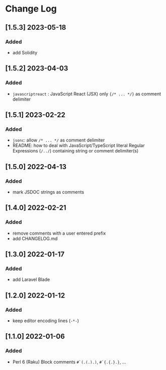 # Change Log

## [1.5.3] 2023-05-18
### Added
- add Solidity

## [1.5.2] 2023-04-03
### Added
- `javascriptreact` : JavaScript React (JSX) only `{/* ... */}` as comment delimiter

## [1.5.1] 2023-02-22
### Added
- `jsonc`: allow `/* ... */` as comment delimiter
- README: how to deal with JavaScript/TypeScript literal Regular Expressions (`/../`) containing string or comment delimiter(s)

## [1.5.0] 2022-04-13
### Added
- mark JSDOC strings as comments

## [1.4.0] 2022-02-21
### Added
- remove comments with a user entered prefix
- add CHANGELOG.md

## [1.3.0] 2022-01-17
### Added
- add Laravel Blade

## [1.2.0] 2022-01-12
### Added
- keep editor encoding lines (`-*-`)

## [1.1.0] 2022-01-06
### Added
- Perl 6 (Raku) Block comments <code>#\`(.(.).)</code>, <code>#\`{.{.}.}</code>, ...

